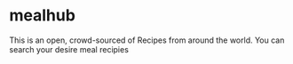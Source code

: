 # mealhub
This is an open, crowd-sourced of Recipes from around the world. You can search your desire meal recipies
